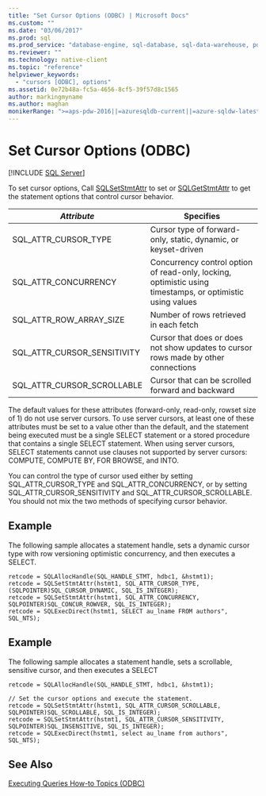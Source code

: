 ```yaml
---
title: "Set Cursor Options (ODBC) | Microsoft Docs"
ms.custom: ""
ms.date: "03/06/2017"
ms.prod: sql
ms.prod_service: "database-engine, sql-database, sql-data-warehouse, pdw"
ms.reviewer: ""
ms.technology: native-client
ms.topic: "reference"
helpviewer_keywords: 
  - "cursors [ODBC], options"
ms.assetid: 0e72b48a-fc5a-4656-8cf5-39f57d8c1565
author: markingmyname
ms.author: maghan
monikerRange: ">=aps-pdw-2016||=azuresqldb-current||=azure-sqldw-latest||>=sql-server-2016||=sqlallproducts-allversions||>=sql-server-linux-2017||=azuresqldb-mi-current"
---
```

# Set Cursor Options (ODBC)
[!INCLUDE [SQL Server](../../../includes/applies-to-version/sql-asdb-asdbmi-asa-pdw.md)]

  To set cursor options, Call [SQLSetStmtAttr](../../../relational-databases/native-client-odbc-api/sqlsetstmtattr.md) to set or [SQLGetStmtAttr](../../../relational-databases/native-client-odbc-api/sqlgetstmtattr.md) to get the statement options that control cursor behavior.  
  
|*Attribute*|Specifies|  
|-----------------|---------------|  
|SQL_ATTR_CURSOR_TYPE|Cursor type of forward-only, static, dynamic, or keyset-driven|  
|SQL_ATTR_CONCURRENCY|Concurrency control option of read-only, locking, optimistic using timestamps, or optimistic using values|  
|SQL_ATTR_ROW_ARRAY_SIZE|Number of rows retrieved in each fetch|  
|SQL_ATTR_CURSOR_SENSITIVITY|Cursor that does or does not show updates to cursor rows made by other connections|  
|SQL_ATTR_CURSOR_SCROLLABLE|Cursor that can be scrolled forward and backward|  
  
 The default values for these attributes (forward-only, read-only, rowset size of 1) do not use server cursors. To use server cursors, at least one of these attributes must be set to a value other than the default, and the statement being executed must be a single SELECT statement or a stored procedure that contains a single SELECT statement. When using server cursors, SELECT statements cannot use clauses not supported by server cursors: COMPUTE, COMPUTE BY, FOR BROWSE, and INTO.  
  
 You can control the type of cursor used either by setting SQL_ATTR_CURSOR_TYPE and SQL_ATTR_CONCURRENCY, or by setting SQL_ATTR_CURSOR_SENSITIVITY and SQL_ATTR_CURSOR_SCROLLABLE. You should not mix the two methods of specifying cursor behavior.  
  
## Example  
 The following sample allocates a statement handle, sets a dynamic cursor type with row versioning optimistic concurrency, and then executes a SELECT.  
  
```  
retcode = SQLAllocHandle(SQL_HANDLE_STMT, hdbc1, &hstmt1);  
retcode = SQLSetStmtAttr(hstmt1, SQL_ATTR_CURSOR_TYPE, (SQLPOINTER)SQL_CURSOR_DYNAMIC, SQL_IS_INTEGER);  
retcode = SQLSetStmtAttr(hstmt1, SQL_ATTR_CONCURRENCY, SQLPOINTER)SQL_CONCUR_ROWVER, SQL_IS_INTEGER);  
retcode = SQLExecDirect(hstmt1, SELECT au_lname FROM authors", SQL_NTS);  
```  
  
## Example  
 The following sample allocates a statement handle, sets a scrollable, sensitive cursor, and then executes a SELECT  
  
```  
retcode = SQLAllocHandle(SQL_HANDLE_STMT, hdbc1, &hstmt1);  
  
// Set the cursor options and execute the statement.  
retcode = SQLSetStmtAttr(hstmt1, SQL_ATTR_CURSOR_SCROLLABLE, SQLPOINTER)SQL_SCROLLABLE, SQL_IS_INTEGER);  
retcode = SQLSetStmtAttr(hstmt1, SQL_ATTR_CURSOR_SENSITIVITY, SQLPOINTER)SQL_INSENSITIVE, SQL_IS_INTEGER);  
retcode = SQLExecDirect(hstmt1, select au_lname from authors", SQL_NTS);  
```  
  
## See Also  
 [Executing Queries How-to Topics &#40;ODBC&#41;](../../../relational-databases/native-client-odbc-how-to/execute-queries/executing-queries-how-to-topics-odbc.md)  
  
  
